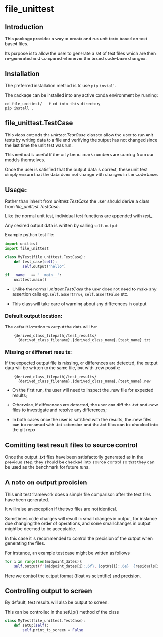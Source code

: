 # file_unittest

## Introduction

This package provides a way to create and run unit tests based on text-based files.

Its purpose is to allow the user to generate a set of text files which
are then re-generated and compared whenever the tested code-base changes. 

## Installation

The preferred installation method is to use `pip install`.

The package can be installed into any active conda environment by running:

```
cd file_unittest/   # cd into this directory
pip install .
```

## file_unittest.TestCase

This class extends the *unittest.TestCase* class to allow the user to
run unit tests by writing data to a file and verifying the output
has not changed since the last time the unit test was run.

This method is useful if the only benchmark numbers are coming from our
models themselves. 

Once the user is satisfied that the output data is
correct, these unit test simply ensure that the data does not change with
changes in the code base.

## Usage:

Rather than inherit from *unittest.TestCase* the user should
derive a class from *file_unittest.TestCase*.

Like the normal unit test, individual test functions 
are appended with *test_*.

Any desired output data is written by calling `self.output`

Example python test file:

```python
import unittest
import file_unittest

class MyTest(file_unittest.TestCase):
    def test_case(self):
        self.output("hello")

if __name__ == '__main__':
    unittest.main()
```

- Unlike the normal *unittest.TestCase* the user does not need to
make any assertion calls eg. `self.assertTrue`, `self.assertFalse` etc.

- This class will take care of warning about any differences in output.

### Default output location:

The default location to output the data will be:

```
    {derived_class_filepath}/test_results/
      {derived_class_filename}.{derived_class_name}.{test_name}.txt
```

### Missing or different results:

If the expected output file is missing, or differences are detected,
the output data will be written to the same file, but with .new postfix:

```
    {derived_class_filepath}/test_results/
      {derived_class_filename}.{derived_class_name}.{test_name}.new
```    

- On the first run, the user will need to inspect the .new file for expected
results;
    
- Otherwise, if differences are detected, the user can diff the 
.txt and .new files to investigate and resolve any differences;

- In both cases once the user is satisfied with the results, the .new files can 
be renamed with .txt  extension and the .txt files can be checked into the git repo

## Comitting test result files to source control

Once the output *.txt* files have been satisfactorily generated as in the
previous step, they should be checked into source control so that they
can be used as the benchmark for future runs.

## A note on output precision

This unit test framework does a simple file comparison after the text files
have been generated. 

It will raise an exception if the two files are not identical.

Sometimes code changes will result in small changes in output,
for instance due changing the order of operations, and some small changes
in output might be deemed to be acceptable. 

In this case it is recommended to control the precision of the output when generating the files.

For instance, an example test case might be written as follows:

```python
for i in range(len(midpoint_dates)):
    self.output(f'{midpoint_dates[i]:.6f}, {optWs[i]:.6e}, {residuals[i]:.6e}')
```

Here we control the output format (float vs scientific) and precision.

## Controlling output to screen

By default, test results will also be output to screen.

This can be controlled in the setUp() method of the class

```python
class MyTest(file_unittest.TestCase):
    def setUp(self):
        self.print_to_screen = False
```
